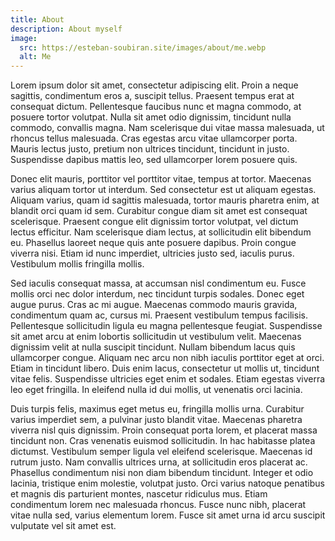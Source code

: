 ```yaml
---
title: About
description: About myself
image:
  src: https://esteban-soubiran.site/images/about/me.webp
  alt: Me
---
```


Lorem ipsum dolor sit amet, consectetur adipiscing elit. Proin a neque sagittis, condimentum eros a, suscipit tellus. Praesent tempus erat at consequat dictum. Pellentesque faucibus nunc et magna commodo, at posuere tortor volutpat. Nulla sit amet odio dignissim, tincidunt nulla commodo, convallis magna. Nam scelerisque dui vitae massa malesuada, ut rhoncus tellus malesuada. Cras egestas arcu vitae ullamcorper porta. Mauris lectus justo, pretium non ultrices tincidunt, tincidunt in justo. Suspendisse dapibus mattis leo, sed ullamcorper lorem posuere quis.

Donec elit mauris, porttitor vel porttitor vitae, tempus at tortor. Maecenas varius aliquam tortor ut interdum. Sed consectetur est ut aliquam egestas. Aliquam varius, quam id sagittis malesuada, tortor mauris pharetra enim, at blandit orci quam id sem. Curabitur congue diam sit amet est consequat scelerisque. Praesent congue elit dignissim tortor volutpat, vel dictum lectus efficitur. Nam scelerisque diam lectus, at sollicitudin elit bibendum eu. Phasellus laoreet neque quis ante posuere dapibus. Proin congue viverra nisi. Etiam id nunc imperdiet, ultricies justo sed, iaculis purus. Vestibulum mollis fringilla mollis.

Sed iaculis consequat massa, at accumsan nisl condimentum eu. Fusce mollis orci nec dolor interdum, nec tincidunt turpis sodales. Donec eget augue purus. Cras ac mi augue. Maecenas commodo mauris gravida, condimentum quam ac, cursus mi. Praesent vestibulum tempus facilisis. Pellentesque sollicitudin ligula eu magna pellentesque feugiat. Suspendisse sit amet arcu at enim lobortis sollicitudin ut vestibulum velit. Maecenas dignissim velit at nulla suscipit tincidunt. Nullam bibendum lacus quis ullamcorper congue. Aliquam nec arcu non nibh iaculis porttitor eget at orci. Etiam in tincidunt libero. Duis enim lacus, consectetur ut mollis ut, tincidunt vitae felis. Suspendisse ultricies eget enim et sodales. Etiam egestas viverra leo eget fringilla. In eleifend nulla id dui mollis, ut venenatis orci lacinia.

Duis turpis felis, maximus eget metus eu, fringilla mollis urna. Curabitur varius imperdiet sem, a pulvinar justo blandit vitae. Maecenas pharetra viverra nisl quis dignissim. Proin consequat porta lorem, et placerat massa tincidunt non. Cras venenatis euismod sollicitudin. In hac habitasse platea dictumst. Vestibulum semper ligula vel eleifend scelerisque. Maecenas id rutrum justo. Nam convallis ultrices urna, at sollicitudin eros placerat ac. Phasellus condimentum nisi non diam bibendum tincidunt. Integer et odio lacinia, tristique enim molestie, volutpat justo. Orci varius natoque penatibus et magnis dis parturient montes, nascetur ridiculus mus. Etiam condimentum lorem nec malesuada rhoncus. Fusce nunc nibh, placerat vitae nulla sed, varius elementum lorem. Fusce sit amet urna id arcu suscipit vulputate vel sit amet est.
